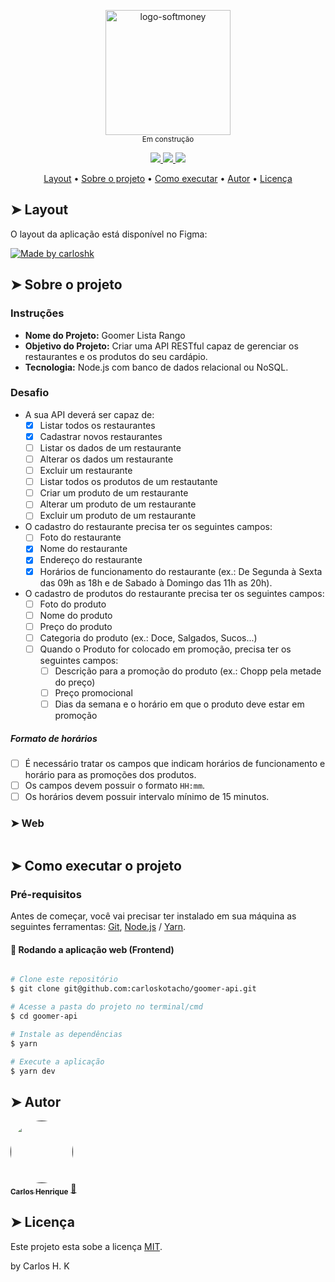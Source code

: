 <p align="center">
  <img width="200" alt="logo-softmoney" src="https://user-images.githubusercontent.com/22691244/94601040-435e3080-0269-11eb-952c-209569eca81e.png">
  <br />
  <sub>Em construção<sub>
</p>

<p align="center">
  <a href="https://github.com/carloskotacho/goomer-api/blob/master/LICENSE">
      <img src="https://img.shields.io/github/license/carloskotacho/goomer-api?color=%23009ca2&style=flat-square"/>
  </a>

  <a href="https://david-dm.org/carloskotacho/goomer-api">
      <img src="https://img.shields.io/david/peer/carloskotacho/goomer-api?color=%23009ca2&logo=PROD&style=flat-square"/>
  </a>

  <a href="https://david-dm.org/carloskotacho/goomer-api?type=dev">
      <img src="https://img.shields.io/david/dev/carloskotacho/goomer-api?color=%23009ca2&logo=DEV&style=flat-square"/>
  </a>
</p>

<p align="center">
 <a href="#-layout">Layout</a> •
 <a href="#-sobre-o-projeto">Sobre o projeto</a> •
 <a href="#-como-executar-o-projeto">Como executar</a> •
 <a href="#-autor">Autor</a> •
 <a href="#user-content--licença">Licença</a>
</p>

## ➤ Layout

O layout da aplicação está disponível no Figma:

<a href="#">
  <img alt="Made by carloshk" src="https://img.shields.io/badge/Acessar%20Layout%20-Figma-%2304D361?style=flat-square&logo=figma">
</a>

## ➤ Sobre o projeto

### Instruções

- **Nome do Projeto:** Goomer Lista Rango
- **Objetivo do Projeto:** Criar uma API RESTful capaz de gerenciar os restaurantes e os produtos do seu cardápio.
- **Tecnologia:** Node.js com banco de dados relacional ou NoSQL.

### Desafio

- A sua API deverá ser capaz de:
    - [x] Listar todos os restaurantes
    - [x] Cadastrar novos restaurantes
    - [ ] Listar os dados de um restaurante
    - [ ] Alterar os dados um restaurante
    - [ ] Excluir um restaurante
    - [ ] Listar todos os produtos de um restautante
    - [ ] Criar um produto de um restaurante
    - [ ] Alterar um produto de um restaurante
    - [ ] Excluir um produto de um restaurante

- O cadastro do restaurante precisa ter os seguintes campos:
    - [ ] Foto do restaurante
    - [x] Nome do restaurante
    - [x] Endereço do restaurante
    - [x] Horários de funcionamento do restaurante (ex.: De Segunda à Sexta das 09h as 18h e de Sabado à Domingo das 11h as 20h).

- O cadastro de produtos do restaurante precisa ter os seguintes campos:
    - [ ] Foto do produto
    - [ ] Nome do produto
    - [ ] Preço do produto
    - [ ] Categoria do produto (ex.: Doce, Salgados, Sucos...)
    - [ ] Quando o Produto for colocado em promoção, precisa ter os seguintes campos:
        - [ ] Descrição para a promoção do produto (ex.: Chopp pela metade do preço)
        - [ ] Preço promocional
        - [ ] Dias da semana e o horário em que o produto deve estar em promoção

##### Formato de horários
- [ ] É necessário tratar os campos que indicam horários de funcionamento e horário para as promoções dos produtos.
- [ ] Os campos devem possuir o formato `HH:mm`.
- [ ] Os horários devem possuir intervalo mínimo de 15 minutos.

### ➤ Web

<p align="center" style="display: flex; align-items: flex-start; justify-content: center;">
  <!--img alt="goomer" title="Login" src="" width="800px"-->
</p>

## ➤ Como executar o projeto

### Pré-requisitos

Antes de começar, você vai precisar ter instalado em sua máquina as seguintes ferramentas:
[Git](https://git-scm.com), [Node.js](https://nodejs.org/en/) / [Yarn](https://yarnpkg.com/getting-started/install).

#### 🧭 Rodando a aplicação web (Frontend)

```bash

# Clone este repositório
$ git clone git@github.com:carloskotacho/goomer-api.git

# Acesse a pasta do projeto no terminal/cmd
$ cd goomer-api

# Instale as dependências
$ yarn

# Execute a aplicação
$ yarn dev
```

## ➤ Autor

<a href="">
 <img style="border-radius: 50%;" src="https://user-images.githubusercontent.com/22691244/91348568-58532a00-e7ba-11ea-80c0-a71cd2d86481.png" width="100px;" alt=""/>
 <br />
 <sub><b>Carlos Henrique</b></sub></a> <a href="#" title="Carlos">🚀</a>
 <br />

## ➤ Licença

Este projeto esta sobe a licença [MIT](./LICENSE).

by Carlos H. K
